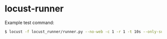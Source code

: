 # locust-runner

Example test command:
```bash
$ locust -f locust_runner/runner.py --no-web -c 1 -r 1 -t 10s --only-summary
```
